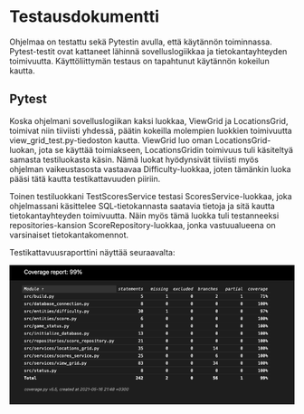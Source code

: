 
# Testausdokumentti

Ohjelmaa on testattu sekä Pytestin avulla, että käytännön toiminnassa. Pytest-testit ovat kattaneet lähinnä sovelluslogiikkaa ja tietokantayhteyden toimivuutta. Käyttöliittymän testaus on tapahtunut käytännön kokeilun kautta.

## Pytest

Koska ohjelmani sovelluslogiikan kaksi luokkaa, ViewGrid ja LocationsGrid, toimivat niin tiiviisti yhdessä, päätin kokeilla molempien luokkien toimivuutta view_grid_test.py-tiedoston kautta. ViewGrid luo oman LocationsGrid-luokan, jota se käyttää toimiakseen, LocationsGridin toimivuus tuli käsiteltyä samasta testiluokasta käsin. Nämä luokat hyödynsivät tiiviisti myös ohjelman vaikeustasosta vastaavaa Difficulty-luokkaa, joten tämänkin luoka pääsi tätä kautta testikattavuuden piiriin.

Toinen testiluokkani TestScoresService testasi ScoresService-luokkaa, joka ohjelmassani käsittelee SQL-tietokannasta saatavia tietoja ja sitä kautta tietokantayhteyden toimivuutta. Näin myös tämä luokka tuli testanneeksi repositories-kansion ScoreRepository-luokkaa, jonka vastuualueena on varsinaiset tietokantakomennot.

Testikattavuusraporttini näyttää seuraavalta:

![testikattavuusraportti](./kuvat/testikattavuus-html.png)
